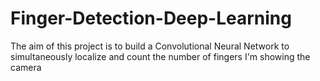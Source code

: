 # Finger-Detection-Deep-Learning
The aim of this project is to build a Convolutional Neural Network to simultaneously localize and count the number of fingers I'm showing the camera
